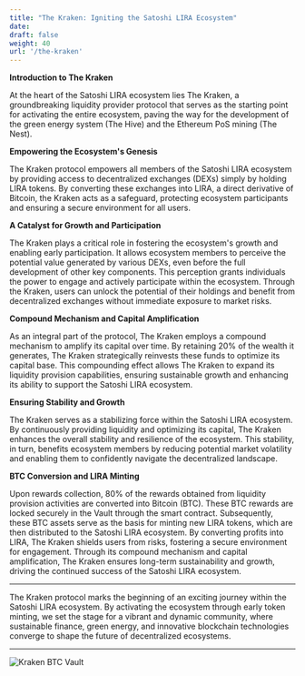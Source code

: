 ```yaml
---
title: "The Kraken: Igniting the Satoshi LIRA Ecosystem"
date:
draft: false
weight: 40
url: '/the-kraken'
---
```


**Introduction to The Kraken**

At the heart of the Satoshi LIRA ecosystem lies The Kraken, a groundbreaking
liquidity provider protocol that serves as the starting point for activating
the entire ecosystem, paving the way for the development of the green energy
system (The Hive) and the Ethereum PoS mining (The Nest).

**Empowering the Ecosystem's Genesis**

The Kraken protocol empowers all members of the Satoshi LIRA ecosystem by 
providing access to decentralized exchanges (DEXs) simply by holding LIRA
tokens. By converting these exchanges into LIRA, a direct derivative of Bitcoin,
the Kraken acts as a safeguard, protecting ecosystem participants and ensuring
a secure environment for all users. 

**A Catalyst for Growth and Participation**

The Kraken plays a critical role in fostering the ecosystem's growth and enabling
early participation. It allows ecosystem members to perceive the potential value
generated by various DEXs, even before the full development of other key 
components. This perception grants individuals the power to engage and actively
participate within the ecosystem. Through the Kraken, users can unlock the 
potential of their holdings and benefit from decentralized exchanges without 
immediate exposure to market risks.

**Compound Mechanism and Capital Amplification**

As an integral part of the protocol, The Kraken employs a compound
mechanism to amplify its capital over time. By retaining 20% of the
wealth it generates, The Kraken strategically reinvests these funds to
optimize its capital base. This compounding effect allows The Kraken
to expand its liquidity provision capabilities, ensuring sustainable
growth and enhancing its ability to support the Satoshi LIRA
ecosystem.

**Ensuring Stability and Growth**

The Kraken serves as a stabilizing force within the Satoshi LIRA ecosystem. By
continuously providing liquidity and optimizing its capital, The
Kraken enhances the overall stability and resilience of the ecosystem.
This stability, in turn, benefits ecosystem members by reducing
potential market volatility and enabling them to confidently navigate
the decentralized landscape.

**BTC Conversion and LIRA Minting**

Upon rewards collection, 80% of
the rewards obtained from liquidity provision activities are converted
into Bitcoin (BTC). These BTC rewards are locked securely in the
Vault through the smart contract. Subsequently, these BTC assets serve
as the basis for minting new LIRA tokens, which are then distributed
to the Satoshi LIRA ecosystem.
By converting profits into LIRA,
 The Kraken shields users from risks, fostering a
secure environment for engagement. Through its compound mechanism and
capital amplification, The Kraken ensures long-term sustainability and
growth, driving the continued success of the Satoshi LIRA ecosystem.

---

The Kraken protocol marks the beginning of an exciting journey within 
the Satoshi LIRA ecosystem. By activating the ecosystem through early 
token minting, we set the stage for a vibrant and dynamic community, 
where sustainable finance, green energy, and innovative blockchain 
technologies converge to shape the future of decentralized ecosystems.

---

![Kraken BTC Vault](/images/thenewkraken.png)
